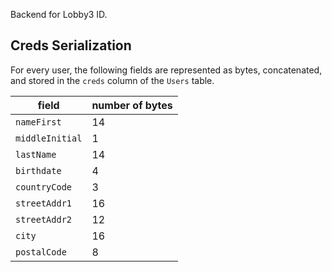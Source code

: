 Backend for Lobby3 ID.

## Creds Serialization

For every user, the following fields are represented as bytes, concatenated, and stored in the `creds` column of the `Users` table.

| field           | number of bytes |
| --------------- | --------------- |
| `nameFirst`     | 14              |
| `middleInitial` | 1               |
| `lastName`      | 14              |
| `birthdate`     | 4               |
| `countryCode`   | 3               |
| `streetAddr1`   | 16              |
| `streetAddr2`   | 12              |
| `city`          | 16              |
| `postalCode`    | 8               |
